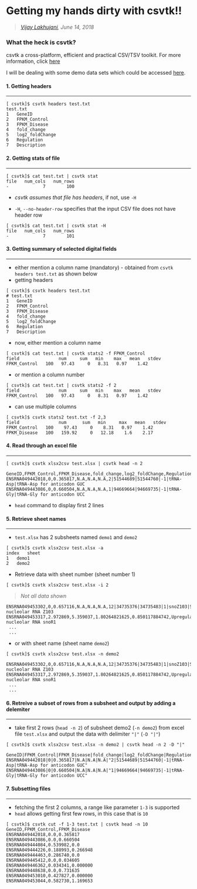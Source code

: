 # Getting my hands dirty with csvtk!!

> [*Vijay Lakhujani*](https://www.biostars.org/u/26377/)*, June 14, 2018*

### What the heck is csvtk?
csvtk a cross-platform, efficient and practical CSV/TSV toolkit. For more information, click [here](https://bioinf.shenwei.me/csvtk/) 


I will be dealing with some demo data sets which could be accessed [here](https://github.com/lakhujanivijay/Playing_with_tabular_data/tree/master/data_set).


#### 1. Getting headers
-------------------------
```
[ csvtk]$ csvtk headers test.txt 
test.txt
1	GeneID
2	FPKM_Control
3	FPKM_Disease
4	fold_change
5	log2_foldChange
6	Regulation
7	Description
```

#### 2. Getting stats of file
-------------------------
```
[ csvtk]$ cat test.txt | csvtk stat 
file   num_cols   num_rows
-             7        100
```
- _csvtk assumes that file has headers_, if not, use `-H`

- `-H`, `--no-header-row` specifies that the input CSV file does not have header row

```
[ csvtk]$ cat test.txt | csvtk stat -H
file   num_cols   num_rows
-             7        101
```

#### 3. Getting summary of selected digital fields
----------------------------------------------

- either mention a column name (mandatory) - obtained from `csvtk headers test.txt` as shown below
- getting headers

```
[ csvtk]$ csvtk headers test.txt
# test.txt
1	GeneID
2	FPKM_Control
3	FPKM_Disease
4	fold_change
5	log2_foldChange
6	Regulation
7	Description
```

- now, either mention a column name 
```
[ csvtk]$ cat test.txt | csvtk stats2 -f FPKM_Control
field               num     sum   min    max   mean   stdev
FPKM_Control   100   97.43     0   8.31   0.97    1.42
```
- or mention a column number

```
[ csvtk]$ cat test.txt | csvtk stats2 -f 2
field               num     sum   min    max   mean   stdev
FPKM_Control   100   97.43     0   8.31   0.97    1.42
```

- can use multiple columns

```
[ csvtk]$ csvtk stats2 test.txt -f 2,3
field               num      sum   min     max   mean   stdev
FPKM_Control   100    97.43     0    8.31   0.97    1.42
FPKM_Disease   100   159.92     0   12.18    1.6    2.17
```

#### 4. Read through an excel file
-----------------------------

```
[ csvtk]$ csvtk xlsx2csv test.xlsx | csvtk head -n 2

GeneID,FPKM_Control,FPKM_Disease,fold_change,log2_foldChange,Regulation,Description
ENSRNA049442018,0,0.365817,N.A,N.A,N.A,2|51544689|51544760|-1|tRNA-Asp|tRNA-Asp for anticodon GUC
ENSRNA049443086,0,0.660504,N.A,N.A,N.A,1|94669664|94669735|-1|tRNA-Gly|tRNA-Gly for anticodon UCC
```
- `head` command to display first 2 lines


#### 5. Retrieve sheet names
-----------------------

- `test.xlsx` has 2 subsheets named `demo1` and `demo2`

```
[ csvtk]$ csvtk xlsx2csv test.xlsx -a
index	sheet
1	demo1
2	demo2
```
- Retrieve data with sheet number (sheet number 1)
```
[ csvtk]$ csvtk xlsx2csv test.xlsx -i 2
```

> _Not all data shown_

```
ENSRNA049453302,0,0.657116,N.A,N.A,N.A,12|34735376|34735483|1|snoZ103|Small nucleolar RNA Z103
ENSRNA049453317,2.972869,5.359037,1.80264821625,0.850117884742,Upregulated,12|34734956|34735052|1|snoR1|Small nucleolar RNA snoR1
 ...
 ...

```
- or with sheet name (sheet name `demo2`)

```
[ csvtk]$ csvtk xlsx2csv test.xlsx -n demo2

ENSRNA049453302,0,0.657116,N.A,N.A,N.A,12|34735376|34735483|1|snoZ103|Small nucleolar RNA Z103
ENSRNA049453317,2.972869,5.359037,1.80264821625,0.850117884742,Upregulated,12|34734956|34735052|1|snoR1|Small nucleolar RNA snoR1
 ...
 ...
```

#### 6. Retreive a subset of rows from a subsheet and output by adding a delemiter
-----------------------------------------------------------------------------

- take first 2 rows (`head -n 2`) of subsheet demo2 (`-n demo2`) from excel file `test.xlsx` and output the data with delimiter `"|"` (`-D "|"`)

```
[ csvtk]$ csvtk xlsx2csv test.xlsx -n demo2 | csvtk head -n 2 -D "|"

GeneID|FPKM_Control|FPKM_Disease|fold_change|log2_foldChange|Regulation|Description
ENSRNA049442018|0|0.365817|N.A|N.A|N.A|"2|51544689|51544760|-1|tRNA-Asp|tRNA-Asp for anticodon GUC"
ENSRNA049443086|0|0.660504|N.A|N.A|N.A|"1|94669664|94669735|-1|tRNA-Gly|tRNA-Gly for anticodon UCC"
```

#### 7. Subsetting files
-----------------------------------------------------------------------------
- fetching the first 2 columns, a range like parameter `1-3` is supported
- `head` allows getting first few rows, in this case that is `10`
```
[ csvtk]$ csvtk cut -f 1-3 test.txt | csvtk head -n 10
GeneID,FPKM_Control,FPKM_Disease
ENSRNA049442018,0.0,0.365817
ENSRNA049443086,0.0,0.660504
ENSRNA049444084,0.539982,0.0
ENSRNA049444226,0.188993,0.266948
ENSRNA049444463,0.286740,0.0
ENSRNA049445412,0.0,0.034605
ENSRNA049446362,0.034341,0.000000
ENSRNA049448638,0.0,0.731635
ENSRNA049453010,0.427827,0.000000
ENSRNA049453044,0.582730,1.169653
```
